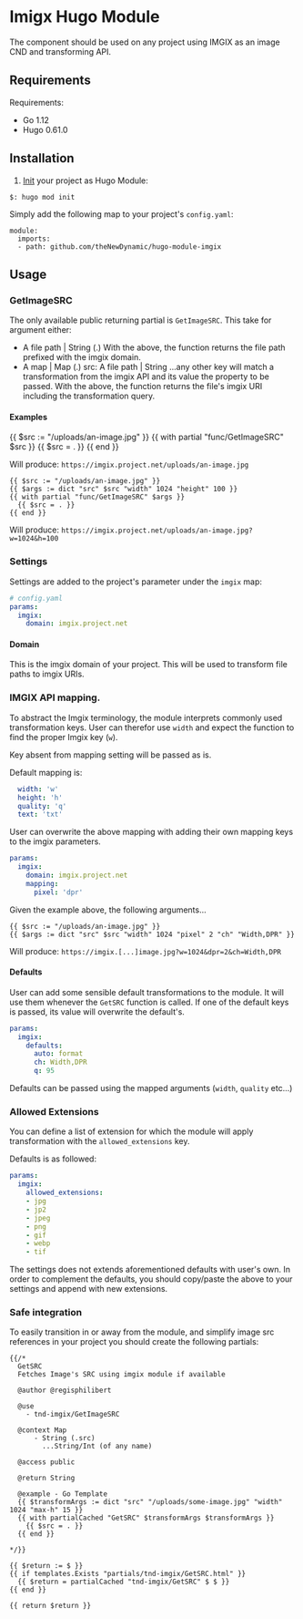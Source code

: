 # Imigx Hugo Module

The component should be used on any project using IMGIX as an image CND and transforming API.

## Requirements

Requirements:
- Go 1.12
- Hugo 0.61.0


## Installation

1. [Init](https://gohugo.io/hugo-modules/use-modules/#initialize-a-new-module) your project as Hugo Module:

```
$: hugo mod init
```

Simply add the following map to your project's `config.yaml`:

```
module:
  imports:
  - path: github.com/theNewDynamic/hugo-module-imgix
```

## Usage

### GetImageSRC

The only available public returning partial is `GetImageSRC`.
This take for argument either:

- A file path | String (.)
  With the above, the function returns the file path prefixed with the imgix domain.
- A map | Map (.)
  src: A file path | String
  ...any other key will match a transformation from the imgix API and its value the property to be passed.
  With the above, the function returns the file's imgix URI including the transformation query.

#### Examples

{{ $src := "/uploads/an-image.jpg" }}
{{ with partial "func/GetImageSRC" $src }}
  {{ $src = . }}
{{ end }}

Will produce: `https://imgix.project.net/uploads/an-image.jpg`

```
{{ $src := "/uploads/an-image.jpg" }}
{{ $args := dict "src" $src "width" 1024 "height" 100 }}
{{ with partial "func/GetImageSRC" $args }}
  {{ $src = . }}
{{ end }}
```
Will produce: `https://imgix.project.net/uploads/an-image.jpg?w=1024&h=100`

### Settings

Settings are added to the project's parameter under the `imgix` map:

```yaml
# config.yaml
params:
  imgix:
    domain: imgix.project.net
```

#### Domain

This is the imgix domain of your project. This will be used to transform file paths to imgix URIs.

### IMGIX API mapping.

To abstract the Imgix terminology, the module interprets commonly used transformation keys. User can therefor use `width` and expect the function to find the proper Imgix key (`w`).

Key absent from mapping setting will be passed as is.

Default mapping is:
```yaml
  width: 'w'
  height: 'h'
  quality: 'q'
  text: 'txt'
```

User can overwrite the above mapping with adding their own mapping keys to the imgix parameters.

```yaml
params:
  imgix:
    domain: imgix.project.net
    mapping:
      pixel: 'dpr'
```


Given the example above, the following arguments...
```
{{ $src := "/uploads/an-image.jpg" }}
{{ $args := dict "src" $src "width" 1024 "pixel" 2 "ch" "Width,DPR" }}
```

Will produce: `https://imgix.[...]image.jpg?w=1024&dpr=2&ch=Width,DPR`

#### Defaults

User can add some sensible default transformations to the module. It will use them whenever the `GetSRC` function is called. 
If one of the default keys is passed, its value will overwrite the default's.

```yaml
params:
  imgix:
    defaults:
      auto: format
      ch: Width,DPR
      q: 95
```

Defaults can be passed using the mapped arguments (`width`, `quality` etc...)

### Allowed Extensions

You can define a list of extension for which the module will apply transformation with the `allowed_extensions` key.

Defaults is as followed:
```yaml
params:
  imgix:
    allowed_extensions:
    - jpg
    - jp2
    - jpeg
    - png
    - gif
    - webp
    - tif
```
The settings does not extends aforementioned defaults with user's own. In order to complement the defaults, you should copy/paste the above to your settings and append with new extensions.

### Safe integration

To easily transition in or away from the module, and simplify image src references in your project you should create the following partials:

```
{{/*
  GetSRC
  Fetches Image's SRC using imgix module if available

  @author @regisphilibert

  @use
    - tnd-imgix/GetImageSRC

  @context Map
      - String (.src)
        ...String/Int (of any name)

  @access public

  @return String

  @example - Go Template
  {{ $transformArgs := dict "src" "/uploads/some-image.jpg" "width" 1024 "max-h" 15 }}
  {{ with partialCached "GetSRC" $transformArgs $transformArgs }}
    {{ $src = . }}
  {{ end }}

*/}}

{{ $return := $ }}
{{ if templates.Exists "partials/tnd-imgix/GetSRC.html" }}
  {{ $return = partialCached "tnd-imgix/GetSRC" $ $ }}
{{ end }}

{{ return $return }}
```